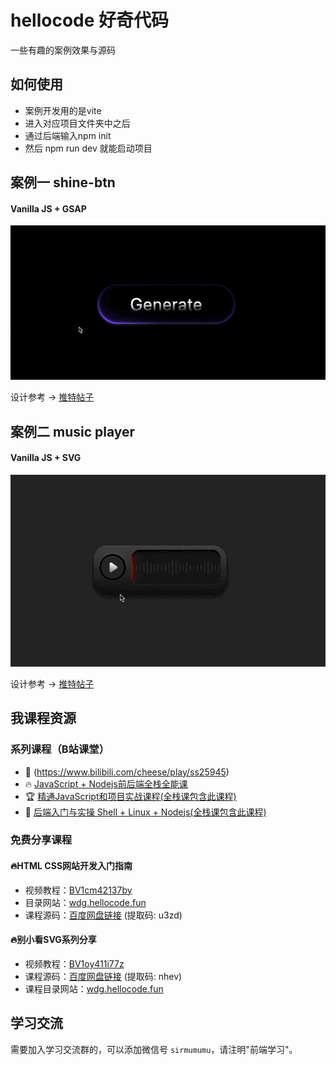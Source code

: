 # hellocode 好奇代码 
一些有趣的案例效果与源码


## 如何使用
- 案例开发用的是vite
- 进入对应项目文件夹中之后
- 通过后端输入npm init
- 然后 npm run dev 就能启动项目

## 案例一 shine-btn
#### Vanilla JS + GSAP
![shine btn](https://github.com/Yinglinhan/wows/blob/main/gifs/shine-btn.gif?raw=true)

设计参考 -> [推特帖子](https://x.com/alex_barashkov/status/1833509059619643638)


## 案例二 music player
#### Vanilla JS + SVG
![music player](https://github.com/Yinglinhan/wows/blob/main/gifs/musicplayer.gif?raw=true)

设计参考 -> [推特帖子](https://x.com/Aryana_Designs/status/1803762471628599783)


## 我课程资源

### 系列课程（B站课堂）

- 🎁 (https://www.bilibili.com/cheese/play/ss25945)
- 🔥 [JavaScript + Nodejs前后端全栈全能课](https://www.bilibili.com/cheese/play/ss1226)
- 🏆 [精通JavaScript和项目实战课程(全栈课包含此课程)](https://www.bilibili.com/cheese/play/ss6998)
- 🎉 [后端入门与实操 Shell + Linux + Nodejs(全栈课包含此课程)](https://www.bilibili.com/cheese/play/ss6988)

### 免费分享课程

#### 🔥HTML CSS网站开发入门指南 

- 视频教程：[BV1cm42137by](https://www.bilibili.com/video/BV1cm42137by)
- 目录网站：[wdg.hellocode.fun](https://wdg.hellocode.fun)
- 课程源码：[百度网盘链接](https://pan.baidu.com/s/18vNsGTc6bkqg1eF8ZR5-gw?pwd=u3zd) (提取码: u3zd)

#### 🔥别小看SVG系列分享

- 视频教程：[BV1oy411i77z](https://www.bilibili.com/video/BV1oy411i77z)
- 课程源码：[百度网盘链接](https://pan.baidu.com/s/1Pc6oaVddT11mRCWIrLUoUA?pwd=nhev) (提取码: nhev)
- 课程目录网站：[wdg.hellocode.fun](https://wdg.hellocode.fun)

## 学习交流

需要加入学习交流群的，可以添加微信号 `sirmumumu`，请注明"前端学习"。
